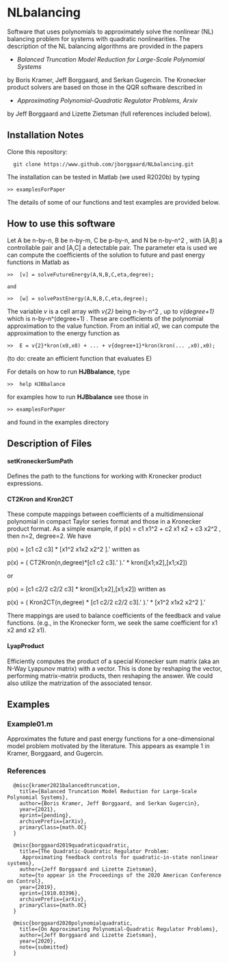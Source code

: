 # NLbalancing
Software that uses polynomials to approximately solve the nonlinear (NL) balancing problem for systems with quadratic nonlinearities.  The description of the NL balancing algorithms are provided in the papers

- *Balanced Truncation Model Reduction for Large-Scale Polynomial Systems*

by Boris Kramer, Jeff Borggaard, and Serkan Gugercin.  The Kronecker product
solvers are based on those in the QQR software described in

- *Approximating Polynomial-Quadratic Regulator Problems, Arxiv*

by Jeff Borggaard and Lizette Zietsman (full references included below).

## Installation Notes
Clone this repository: 
```
  git clone https://www.github.com/jborggaard/NLbalancing.git
```

The installation can be tested in Matlab (we used R2020b) by typing
```
>> examplesForPaper
```

The details of some of our functions and test examples are provided below.  


## How to use this software

Let A be n-by-n, B be n-by-m, C be p-by-n, and N be n-by-n^2 , with [A,B] a controllable pair and [A,C] a detectable pair.  The parameter eta is used we can compute the coefficients of the solution to future and past energy functions in Matlab as
```
>>  [v] = solveFutureEnergy(A,N,B,C,eta,degree);

and

>>  [w] = solvePastEnergy(A,N,B,C,eta,degree);
```
The variable _v_ is a cell array with _v{2}_ being n-by-n^2 , up to _v{degree+1}_ which is n-by-n^(degree+1) .  These are coefficients of the polynomial approximation to the value function.  From an initial _x0_, we can compute the approximation to the energy function as
```
>>  E = v{2}*kron(x0,x0) + ... + v{degree+1}*kron(kron(... ,x0),x0);
```
(to do: create an efficient function that evaluates E)

For details on how to run **HJBbalance**, type
```
>>  help HJBbalance
```

for examples how to run **HJBbalance** see those in
```
>> examplesForPaper
```
and found in the examples directory


## Description of Files
#### setKroneckerSumPath

Defines the path to the functions for working with Kronecker product expressions.

#### CT2Kron and Kron2CT

These compute mappings between coefficients of a multidimensional polynomial in compact Taylor series format and those in a Kronecker product format.  As a simple example, if p(x) = c1 x1^2 + c2 x1 x2 + c3 x2^2 , then n=2, degree=2.  We have

p(x) = [c1 c2 c3] * [x1^2 x1x2 x2^2 ].' written as

p(x) = ( CT2Kron(n,degree)*[c1 c2 c3].' ).' * kron([x1;x2],[x1;x2])

or

p(x) = [c1 c2/2 c2/2 c3] * kron([x1;x2],[x1;x2]) written as

p(x) = ( Kron2CT(n,degree) * [c1 c2/2 c2/2 c3].' ).' * [x1^2 x1x2 x2^2 ].'

There mappings are used to balance coefficients of the feedback and value functions.  (e.g., in the Kronecker form, we seek the same coefficient for x1 x2 and x2 x1).

#### LyapProduct

Efficiently computes the product of a special Kronecker sum matrix (aka an N-Way Lyapunov matrix) with a vector.  This is done by reshaping the vector, performing matrix-matrix products, then reshaping the answer.  We could also utilize the matrization of the associated tensor.

## Examples

### Example01.m

Approximates the future and past energy functions for a one-dimensional model problem motivated by the literature.  This appears as example 1 in Kramer, Borggaard, and Gugercin.



### References
```
  @misc{kramer2021balancedtruncation,
    title={Balanced Truncation Model Reduction for Large-Scale Polynomial Systems},
    author={Boris Kramer, Jeff Borggaard, and Serkan Gugercin},
    year={2021},
    eprint={pending},
    archivePrefix={arXiv},
    primaryClass={math.OC}
  }
```

```
  @misc{borggaard2019quadraticquadratic,
    title={The Quadratic-Quadratic Regulator Problem: 
     Approximating feedback controls for quadratic-in-state nonlinear systems},
    author={Jeff Borggaard and Lizette Zietsman}, 
    note={to appear in the Proceedings of the 2020 American Conference on Control},
    year={2019},
    eprint={1910.03396},
    archivePrefix={arXiv},
    primaryClass={math.OC}
  }
```

```
  @misc{borggaard2020polynomialquadratic,
    title={On Approximating Polynomial-Quadratic Regulator Problems},
    author={Jeff Borggaard and Lizette Zietsman},
    year={2020},
    note={submitted}
  }
```


